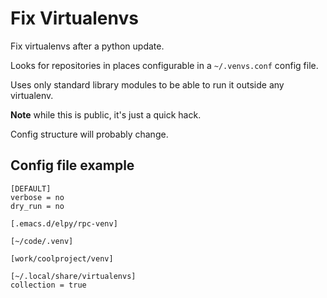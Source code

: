 # Fix Virtualenvs

Fix virtualenvs after a python update.

Looks for repositories in places configurable in a `~/.venvs.conf` config file.

Uses only standard library modules to be able to run it outside any virtualenv.

**Note** while this is public, it's just a quick hack.

Config structure will probably change.

## Config file example

```
[DEFAULT]
verbose = no
dry_run = no

[.emacs.d/elpy/rpc-venv]

[~/code/.venv]

[work/coolproject/venv]

[~/.local/share/virtualenvs]
collection = true
```
